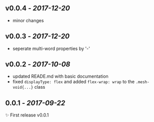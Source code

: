 ## **v0.0.4** *- 2017-12-20*

* minor changes

## **v0.0.3** *- 2017-12-20*

* seperate multi-word properties by '-'

## **v0.0.2** *- 2017-10-08*

* updated READE.md with basic documentation
* fixed `displayType: flex` and added `flex-wrap: wrap` to the `.mesh-void{...}` class


## **0.0.1** *- 2017-09-22*

✨ First release v0.0.1
